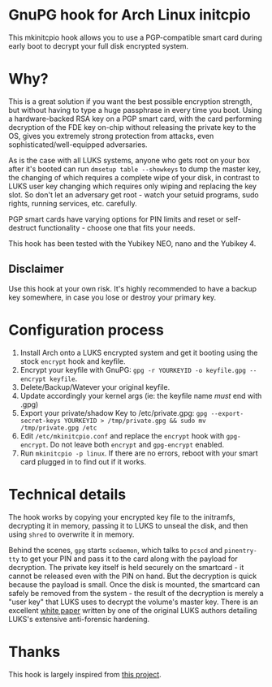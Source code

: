 # GnuPG hook for Arch Linux initcpio

This mkinitcpio hook allows you to use a PGP-compatible smart card during early boot to decrypt your full disk encrypted system.

# Why?

This is a great solution if you want the best possible encryption strength, but without having to type a huge passphrase in every time you boot. Using a hardware-backed RSA key on a PGP smart card, with the card performing decryption of the FDE key on-chip without releasing the private key to the OS, gives you extremely strong protection from attacks, even sophisticated/well-equipped adversaries.

As is the case with all LUKS systems, anyone who gets root on your box after it's booted can run `dmsetup table --showkeys` to dump the master key, the changing of which requires a complete wipe of your disk, in contrast to LUKS user key changing which requires only wiping and replacing the key slot. So don't let an adversary get root - watch your setuid programs, sudo rights, running services, etc. carefully.

PGP smart cards have varying options for PIN limits and reset or self-destruct functionality - choose one that fits your needs.

This hook has been tested with the Yubikey NEO, nano and the Yubikey 4.

## Disclaimer

Use this hook at your own risk. It's highly recommended to have a backup key somewhere, in case you lose or destroy your primary key.

# Configuration process

1. Install Arch onto a LUKS encrypted system and get it booting using the stock `encrypt` hook and keyfile.
1. Encrypt your keyfile with GnuPG: `gpg -r YOURKEYID -o keyfile.gpg --encrypt keyfile`.
1. Delete/Backup/Watever your original keyfile.
1. Update accordingly your kernel args (ie: the keyfile name *must* end with .gpg)
1. Export your private/shadow Key to /etc/private.gpg: `gpg --export-secret-keys YOURKEYID > /tmp/private.gpg && sudo mv /tmp/private.gpg /etc`
1. Edit `/etc/mkinitcpio.conf` and replace the `encrypt` hook with `gpg-encrypt`. Do not leave both `encrypt` and `gpg-encrypt` enabled.
1. Run `mkinitcpio -p linux`. If there are no errors, reboot with your smart card plugged in to find out if it works.

# Technical details

The hook works by copying your encrypted key file to the initramfs, decrypting it in memory, passing it to LUKS to unseal the disk, and then using `shred` to overwrite it in memory.

Behind the scenes, `gpg` starts `scdaemon`, which talks to `pcscd` and `pinentry-tty` to get your PIN and pass it to the card along with the payload for decryption. The private key itself is held securely on the smartcard - it cannot be released even with the PIN on hand. But the decryption is quick because the payload is small. Once the disk is mounted, the smartcard can safely be removed from the system - the result of the decryption is merely a "user key" that LUKS uses to decrypt the volume's master key. There is an excellent [white paper](http://clemens.endorphin.org/nmihde/nmihde-A4-ds.pdf) written by one of the original LUKS authors detailing LUKS's extensive anti-forensic hardening.

# Thanks
This hook is largely inspired from [this project](https://github.com/fuhry/initramfs-scencrypt).
